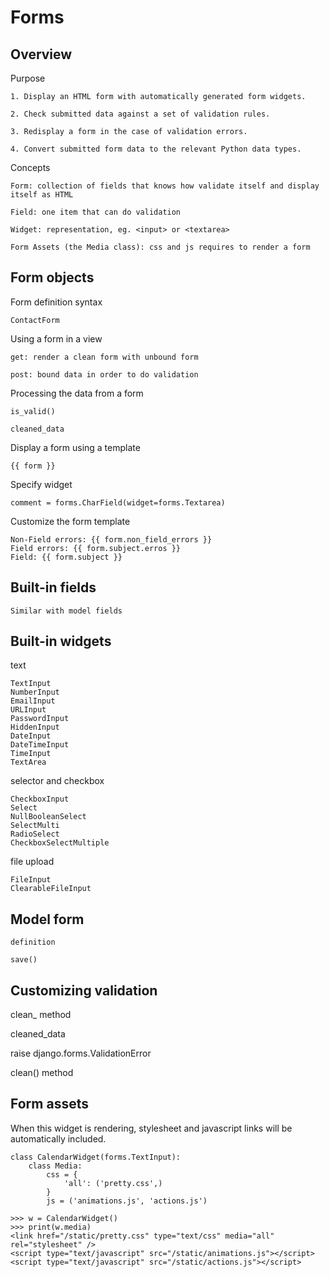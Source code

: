 Forms
=====

Overview
--------

Purpose

    1. Display an HTML form with automatically generated form widgets.

    2. Check submitted data against a set of validation rules.

    3. Redisplay a form in the case of validation errors.

    4. Convert submitted form data to the relevant Python data types.


Concepts

    Form: collection of fields that knows how validate itself and display itself as HTML

    Field: one item that can do validation

    Widget: representation, eg. <input> or <textarea>

    Form Assets (the Media class): css and js requires to render a form

Form objects
------------

Form definition syntax

    ContactForm

Using a form in a view

    get: render a clean form with unbound form

    post: bound data in order to do validation

Processing the data from a form

    is_valid()

    cleaned_data

Display a form using a template

    {{ form }}

Specify widget

    comment = forms.CharField(widget=forms.Textarea)

Customize the form template

    Non-Field errors: {{ form.non_field_errors }}
    Field errors: {{ form.subject.erros }}
    Field: {{ form.subject }}

Built-in fields
---------------

    Similar with model fields

Built-in widgets
----------------

text

    TextInput
    NumberInput
    EmailInput
    URLInput
    PasswordInput
    HiddenInput
    DateInput
    DateTimeInput
    TimeInput
    TextArea

selector and checkbox

    CheckboxInput
    Select
    NullBooleanSelect
    SelectMulti
    RadioSelect
    CheckboxSelectMultiple

file upload

    FileInput
    ClearableFileInput

Model form
----------

    definition

    save()

Customizing validation
----------------------

clean_<xxfield> method

cleaned_data

raise django.forms.ValidationError

clean() method

Form assets
-----------

When this widget is rendering, stylesheet and javascript links will be automatically included.

    class CalendarWidget(forms.TextInput):
        class Media:
            css = {
                'all': ('pretty.css',)
            }
            js = ('animations.js', 'actions.js')

    >>> w = CalendarWidget()
    >>> print(w.media)
    <link href="/static/pretty.css" type="text/css" media="all" rel="stylesheet" />
    <script type="text/javascript" src="/static/animations.js"></script>
    <script type="text/javascript" src="/static/actions.js"></script>

